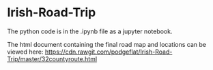 # Irish-Road-Trip

The python code is in the .ipynb file as a jupyter notebook.

The html document containing the final road map and locations can be viewed here: https://cdn.rawgit.com/podgeflat/Irish-Road-Trip/master/32countyroute.html  
